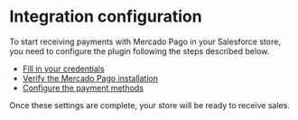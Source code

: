 # Integration configuration

To start receiving payments with Mercado Pago in your Salesforce store, you need to configure the plugin following the steps described below.

* [Fill in your credentials](/developers/en/docs/salesforce/integration-configuration/credentials)
* [Verify the Mercado Pago installation](/developers/en/docs/salesforce/integration-configuration/installation-verification)
* [Configure the payment methods](/developers/en/docs/salesforce/integration-configuration/payments-configuration)

Once these settings are complete, your store will be ready to receive sales.